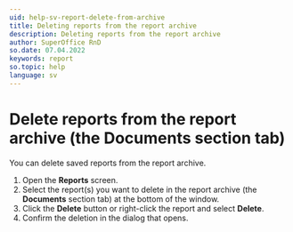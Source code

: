 ```yaml
---
uid: help-sv-report-delete-from-archive
title: Deleting reports from the report archive
description: Deleting reports from the report archive
author: SuperOffice RnD
so.date: 07.04.2022
keywords: report
so.topic: help
language: sv
---
```


# Delete reports from the report archive (the Documents section tab)

You can delete saved reports from the report archive.

1. Open the **Reports** screen.
2. Select the report(s) you want to delete in the report archive (the **Documents** section tab) at the bottom of the window.
3. Click the **Delete** button or right-click the report and select **Delete**.
4. Confirm the deletion in the dialog that opens.

